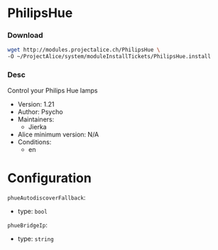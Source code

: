 # PhilipsHue

### Download
```bash
wget http://modules.projectalice.ch/PhilipsHue \
-O ~/ProjectAlice/system/moduleInstallTickets/PhilipsHue.install
```

### Desc
Control your Philips Hue lamps

- Version: 1.21
- Author: Psycho
- Maintainers:
  - Jierka
- Alice minimum version: N/A
- Conditions:
  - en


Configuration
=============

`phueAutodiscoverFallback`:
 - type: `bool`
 
`phueBridgeIp`:
 - type: `string`
 

